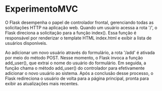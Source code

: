 # ExperimentoMVC

O Flask desempenha o papel de controlador frontal, gerenciando todas as solicitações HTTP na aplicação web. Quando um usuário acessa a rota '/', o Flask direciona a solicitação para a função index(). Essa função é responsável por renderizar o template HTML index.html e exibir a lista de usuários disponíveis.

Ao adicionar um novo usuário através do formulário, a rota '/add' é ativada por meio do método POST. Nesse momento, o Flask invoca a função add_user(), que extrai o nome do usuário do formulário. Em seguida, a função chama o método add_user() do controlador para efetivamente adicionar o novo usuário ao sistema. Após a conclusão desse processo, o Flask redireciona o usuário de volta para a página principal, pronta para exibir as atualizações mais recentes.
